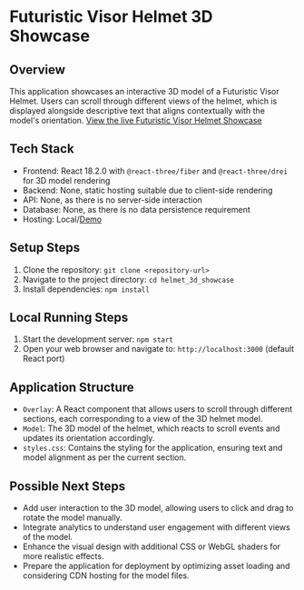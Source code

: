 # Futuristic Visor Helmet 3D Showcase

## Overview

This application showcases an interactive 3D model of a Futuristic Visor Helmet. Users can scroll through different views of the helmet, which is displayed alongside descriptive text that aligns contextually with the model's orientation. [View the live Futuristic Visor Helmet Showcase](https://pfj787.csb.app/)


## Tech Stack

- Frontend: React 18.2.0 with `@react-three/fiber` and `@react-three/drei` for 3D model rendering
- Backend: None, static hosting suitable due to client-side rendering
- API: None, as there is no server-side interaction
- Database: None, as there is no data persistence requirement
- Hosting: Local/[Demo](https://pfj787.csb.app/)

## Setup Steps

1. Clone the repository: `git clone <repository-url>`
2. Navigate to the project directory: `cd helmet_3d_showcase`
3. Install dependencies: `npm install`

## Local Running Steps

1. Start the development server: `npm start`
2. Open your web browser and navigate to: `http://localhost:3000` (default React port)

## Application Structure

- `Overlay`: A React component that allows users to scroll through different sections, each corresponding to a view of the 3D helmet model.
- `Model`: The 3D model of the helmet, which reacts to scroll events and updates its orientation accordingly.
- `styles.css`: Contains the styling for the application, ensuring text and model alignment as per the current section.

## Possible Next Steps

- Add user interaction to the 3D model, allowing users to click and drag to rotate the model manually.
- Integrate analytics to understand user engagement with different views of the model.
- Enhance the visual design with additional CSS or WebGL shaders for more realistic effects.
- Prepare the application for deployment by optimizing asset loading and considering CDN hosting for the model files.
